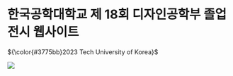 # 한국공학대학교 제 18회 디자인공학부 졸업전시 웹사이트
<p style = font-family = "Pretendard">${\color{#3775bb}2023 Tech University of Korea}$</p>
<a href = "http://2023.tudesign.org/"><img src = "http://2023.tudesign.org/static/media/video00000018.5970009d2cddc8748c27.png"/></a>
